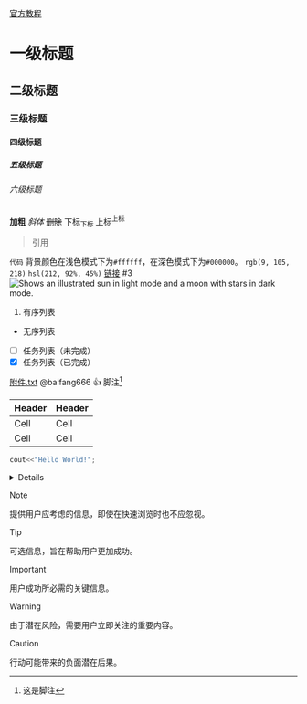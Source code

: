 [官方教程](https://docs.github.com/zh/get-started/writing-on-github/getting-started-with-writing-and-formatting-on-github/basic-writing-and-formatting-syntax)
# 一级标题
## 二级标题
### 三级标题
#### 四级标题
##### 五级标题
###### 六级标题
**加粗**
_斜体_
~~删除~~
下标<sub>下标 </sub>
上标<sup>上标 </sup>
> 引用

`代码`
背景颜色在浅色模式下为`#ffffff`，在深色模式下为`#000000`。 `rgb(9, 105, 218)` `hsl(212, 92%, 45%)`
[链接](baifang666.github.io)
#3 
<picture>
  <source media="(prefers-color-scheme: dark)" srcset="https://user-images.githubusercontent.com/25423296/163456776-7f95b81a-f1ed-45f7-b7ab-8fa810d529fa.png">
  <source media="(prefers-color-scheme: light)" srcset="https://user-images.githubusercontent.com/25423296/163456779-a8556205-d0a5-45e2-ac17-42d089e3c3f8.png">
  <img alt="Shows an illustrated sun in light mode and a moon with stars in dark mode." src="https://user-images.githubusercontent.com/25423296/163456779-a8556205-d0a5-45e2-ac17-42d089e3c3f8.png">
</picture>

1. 有序列表
- 无序列表
- [ ] 任务列表（未完成）
- [x] 任务列表（已完成）

[附件.txt](https://github.com/user-attachments/files/15806335/default.txt)
@baifang666 
:+1:
脚注[^1]
[^1]: 这是脚注

| Header | Header |
|--------|--------|
| Cell | Cell |
| Cell | Cell | 
```c++
cout<<"Hello World!";
``` 
<details><summary>Details</summary>
<p>
detail
</p>
</details> 

> [!NOTE]  
> 提供用户应考虑的信息，即使在快速浏览时也不应忽视。

> [!TIP]
> 可选信息，旨在帮助用户更加成功。

> [!IMPORTANT]  
> 用户成功所必需的关键信息。

> [!WARNING]  
> 由于潜在风险，需要用户立即关注的重要内容。

> [!CAUTION]
> 行动可能带来的负面潜在后果。

<!-- 注释，不被显示 -->